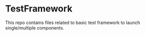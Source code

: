 # TestFramework
This repo contains files related to basic test framework to launch single/multiple components.

